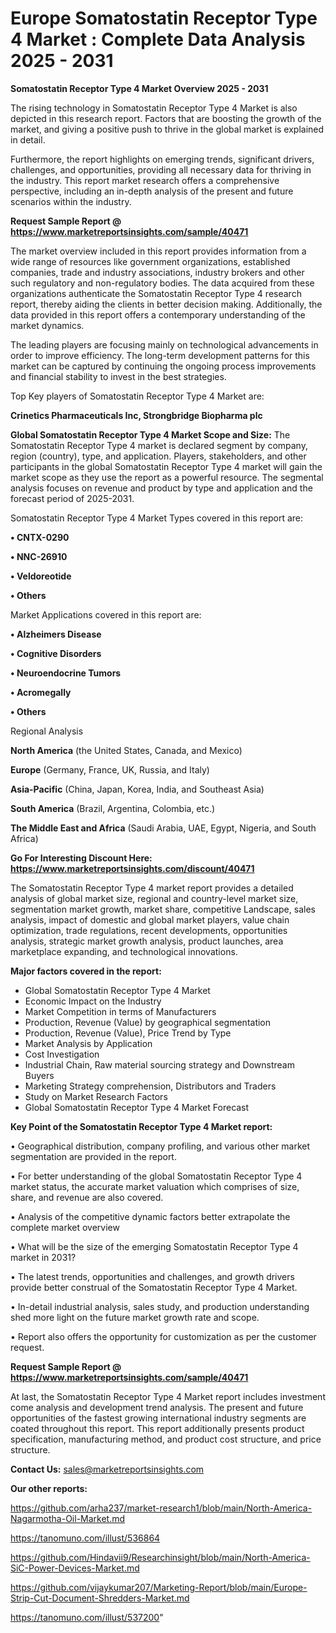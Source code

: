 # Europe Somatostatin Receptor Type 4 Market : Complete Data Analysis 2025 - 2031

<Strong> Somatostatin Receptor Type 4 Market Overview 2025 - 2031</strong>

The rising technology in Somatostatin Receptor Type 4 Market is also depicted in this research report. Factors that are boosting the growth of the market, and giving a positive push to thrive in the global market is explained in detail.

Furthermore, the report highlights on emerging trends, significant drivers, challenges, and opportunities, providing all necessary data for thriving in the industry. This report market research offers a comprehensive perspective, including an in-depth analysis of the present and future scenarios within the industry.

<strong>Request Sample Report @ <a href=https://www.marketreportsinsights.com/sample/40471>https://www.marketreportsinsights.com/sample/40471</a></strong>

The market overview included in this report provides information from a wide range of resources like government organizations, established companies, trade and industry associations, industry brokers and other such regulatory and non-regulatory bodies. The data acquired from these organizations authenticate the Somatostatin Receptor Type 4 research report, thereby aiding the clients in better decision making. Additionally, the data provided in this report offers a contemporary understanding of the market dynamics.

The leading players are focusing mainly on technological advancements in order to improve efficiency. The long-term development patterns for this market can be captured by continuing the ongoing process improvements and financial stability to invest in the best strategies.

Top Key players of Somatostatin Receptor Type 4 Market are:

<strong>Crinetics Pharmaceuticals Inc, Strongbridge Biopharma plc</strong>

<strong><b>Global Somatostatin Receptor Type 4 Market Scope and Size:</b></strong>
The Somatostatin Receptor Type 4 market is declared segment by company, region (country), type, and application. Players, stakeholders, and other participants in the global Somatostatin Receptor Type 4 market will gain the market scope as they use the report as a powerful resource. The segmental analysis focuses on revenue and product by type and application and the forecast period of 2025-2031.

Somatostatin Receptor Type 4 Market Types covered in this report are:

<strong>•  CNTX-0290

•  NNC-26910

•  Veldoreotide

•  Others</strong>

Market Applications covered in this report are:

<strong>•  Alzheimers Disease

•  Cognitive Disorders

•  Neuroendocrine Tumors

•  Acromegally

•  Others</strong> 

Regional Analysis

<strong>North America</strong> (the United States, Canada, and Mexico)

<strong>Europe</strong> (Germany, France, UK, Russia, and Italy)

<strong>Asia-Pacific</strong> (China, Japan, Korea, India, and Southeast Asia)

<strong>South America</strong> (Brazil, Argentina, Colombia, etc.)

<strong>The Middle East and Africa</strong> (Saudi Arabia, UAE, Egypt, Nigeria, and South Africa)

<strong>Go For Interesting Discount Here: <a href=https://www.marketreportsinsights.com/discount/40471>https://www.marketreportsinsights.com/discount/40471</a></strong>

The Somatostatin Receptor Type 4 market report provides a detailed analysis of global market size, regional and country-level market size, segmentation market growth, market share, competitive Landscape, sales analysis, impact of domestic and global market players, value chain optimization, trade regulations, recent developments, opportunities analysis, strategic market growth analysis, product launches, area marketplace expanding, and technological innovations.

<strong><b>Major factors covered in the report:</b></strong>
<ul>
  <li>Global Somatostatin Receptor Type 4 Market </li>
  <li>Economic Impact on the Industry</li>
  <li>Market Competition in terms of Manufacturers</li>
  <li>Production, Revenue (Value) by geographical segmentation</li>
  <li>Production, Revenue (Value), Price Trend by Type</li>
  <li>Market Analysis by Application</li>
  <li>Cost Investigation</li>
  <li>Industrial Chain, Raw material sourcing strategy and Downstream Buyers</li>
  <li>Marketing Strategy comprehension, Distributors and Traders</li>
  <li>Study on Market Research Factors</li>
  <li>Global Somatostatin Receptor Type 4 Market Forecast</li>
</ul>

<strong><b>Key Point of the Somatostatin Receptor Type 4 Market report:</b></strong>

• Geographical distribution, company profiling, and various other market segmentation are provided in the report.

• For better understanding of the global Somatostatin Receptor Type 4 market status, the accurate market valuation which comprises of size, share, and revenue are also covered.

• Analysis of the competitive dynamic factors better extrapolate the complete market overview

• What will be the size of the emerging Somatostatin Receptor Type 4 market in 2031?

• The latest trends, opportunities and challenges, and growth drivers provide better construal of the Somatostatin Receptor Type 4 Market.

• In-detail industrial analysis, sales study, and production understanding shed more light on the future market growth rate and scope.

• Report also offers the opportunity for customization as per the customer request.

<strong>Request Sample Report @ <a href=https://www.marketreportsinsights.com/sample/40471>https://www.marketreportsinsights.com/sample/40471</a></strong>

At last, the Somatostatin Receptor Type 4 Market report includes investment come analysis and development trend analysis. The present and future opportunities of the fastest growing international industry segments are coated throughout this report. This report additionally presents product specification, manufacturing method, and product cost structure, and price structure.

<strong>Contact Us:</strong>
sales@marketreportsinsights.com

<strong>Our other reports:</strong>

<a href=https://github.com/arha237/market-research1/blob/main/North-America-Nagarmotha-Oil-Market.md>https://github.com/arha237/market-research1/blob/main/North-America-Nagarmotha-Oil-Market.md</a>

<a href=https://tanomuno.com/illust/536864>https://tanomuno.com/illust/536864</a>

<a href=https://github.com/Hindavii9/Researchinsight/blob/main/North-America-SiC-Power-Devices-Market.md>https://github.com/Hindavii9/Researchinsight/blob/main/North-America-SiC-Power-Devices-Market.md</a>

<a href=https://github.com/vijaykumar207/Marketing-Report/blob/main/Europe-Strip-Cut-Document-Shredders-Market.md>https://github.com/vijaykumar207/Marketing-Report/blob/main/Europe-Strip-Cut-Document-Shredders-Market.md</a>

<a href=https://tanomuno.com/illust/537200>https://tanomuno.com/illust/537200</a>"
